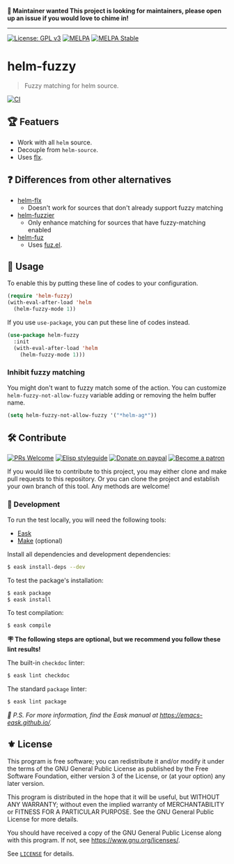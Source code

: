 **📢 Maintainer wanted This project is looking for maintainers, please open up an issue if you would love to chime in!**

---

[![License: GPL v3](https://img.shields.io/badge/License-GPL%20v3-blue.svg)](https://www.gnu.org/licenses/gpl-3.0)
[![MELPA](https://melpa.org/packages/helm-fuzzy-badge.svg)](https://melpa.org/#/helm-fuzzy)
[![MELPA Stable](https://stable.melpa.org/packages/helm-fuzzy-badge.svg)](https://stable.melpa.org/#/helm-fuzzy)

# helm-fuzzy
> Fuzzy matching for helm source.

[![CI](https://github.com/jcs-legacy/helm-fuzzy/actions/workflows/test.yml/badge.svg)](https://github.com/jcs-legacy/helm-fuzzy/actions/workflows/test.yml)

## 🏆 Featuers

- Work with all `helm` source.
- Decouple from `helm-source`.
- Uses [flx](https://github.com/lewang/flx).

## ❓ Differences from other alternatives

* [helm-flx](https://github.com/PythonNut/helm-flx)
  * Doesn't work for sources that don't already support fuzzy matching
* [helm-fuzzier](https://github.com/EphramPerdition/helm-fuzzier)
  * Only enhance matching for sources that have fuzzy-matching enabled
* [helm-fuz](https://github.com/cireu/fuz.el)
  * Uses [fuz.el](https://github.com/cireu/fuz.el).

## 🔧 Usage

To enable this by putting these line of codes to your configuration.
```el
(require 'helm-fuzzy)
(with-eval-after-load 'helm
  (helm-fuzzy-mode 1))
  ```

If you use `use-package`, you can put these line of codes instead.
```el
(use-package helm-fuzzy
  :init
  (with-eval-after-load 'helm
    (helm-fuzzy-mode 1)))
```

### Inhibit fuzzy matching

You might don't want to fuzzy match some of the action. You can customize 
`helm-fuzzy-not-allow-fuzzy` variable adding or removing the helm 
buffer name.

```el
(setq helm-fuzzy-not-allow-fuzzy '("*helm-ag*"))
```

## 🛠️ Contribute

[![PRs Welcome](https://img.shields.io/badge/PRs-welcome-brightgreen.svg)](http://makeapullrequest.com)
[![Elisp styleguide](https://img.shields.io/badge/elisp-style%20guide-purple)](https://github.com/bbatsov/emacs-lisp-style-guide)
[![Donate on paypal](https://img.shields.io/badge/paypal-donate-1?logo=paypal&color=blue)](https://www.paypal.me/jcs090218)
[![Become a patron](https://img.shields.io/badge/patreon-become%20a%20patron-orange.svg?logo=patreon)](https://www.patreon.com/jcs090218)

If you would like to contribute to this project, you may either
clone and make pull requests to this repository. Or you can
clone the project and establish your own branch of this tool.
Any methods are welcome!

### 🔬 Development

To run the test locally, you will need the following tools:

- [Eask](https://emacs-eask.github.io/)
- [Make](https://www.gnu.org/software/make/) (optional)

Install all dependencies and development dependencies:

```sh
$ eask install-deps --dev
```

To test the package's installation:

```sh
$ eask package
$ eask install
```

To test compilation:

```sh
$ eask compile
```

**🪧 The following steps are optional, but we recommend you follow these lint results!**

The built-in `checkdoc` linter:

```sh
$ eask lint checkdoc
```

The standard `package` linter:

```sh
$ eask lint package
```

*📝 P.S. For more information, find the Eask manual at https://emacs-eask.github.io/.*

## ⚜️ License

This program is free software; you can redistribute it and/or modify
it under the terms of the GNU General Public License as published by
the Free Software Foundation, either version 3 of the License, or
(at your option) any later version.

This program is distributed in the hope that it will be useful,
but WITHOUT ANY WARRANTY; without even the implied warranty of
MERCHANTABILITY or FITNESS FOR A PARTICULAR PURPOSE.  See the
GNU General Public License for more details.

You should have received a copy of the GNU General Public License
along with this program.  If not, see <https://www.gnu.org/licenses/>.

See [`LICENSE`](./LICENSE.txt) for details.
